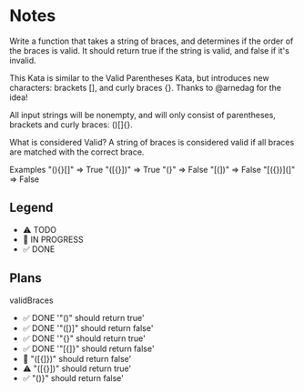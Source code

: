 # Notes

Write a function that takes a string of braces, and determines if the order of the braces is valid. It should return true if the string is valid, and false if it's invalid.

This Kata is similar to the Valid Parentheses Kata, but introduces new characters: brackets [], and curly braces {}. Thanks to @arnedag for the idea!

All input strings will be nonempty, and will only consist of parentheses, brackets and curly braces: ()[]{}.

What is considered Valid?
A string of braces is considered valid if all braces are matched with the correct brace.

Examples
"(){}[]"   =>  True
"([{}])"   =>  True
"(}"       =>  False
"[(])"     =>  False
"[({})](]" =>  False

## Legend
- ⚠ TODO
- 🚧 IN PROGRESS
- ✅ DONE

## Plans

validBraces

- ✅ DONE '"()" should return true'
- ✅ DONE '"([)]" should return false'
- ✅ DONE '"{}" should return true'
- ✅ DONE '"[{]}" should return false'
- 🚧 "([{]})" should return false'
- ⚠ "([{}])" should return true'
- ✅ "()}" should return false'



